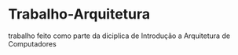 # Trabalho-Arquitetura
trabalho feito como parte da diciplica de Introdução a Arquitetura de Computadores 
